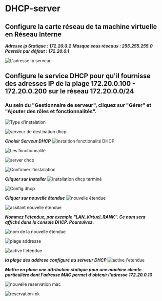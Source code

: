# DHCP-server

## Configure la carte réseau de ta machine virtuelle en Réseau Interne

***Adresse ip Statique : 172.20.0.2***
***Masque sous réseaux : 255.255.255.0***
***Pasrelle par défaut : 172.20.0.1***

![L'adresse ip serveur](https://github.com/KAOUTARBAH/DHCP-server/blob/main/images/adresse-server.png)

## Configure le service DHCP pour qu'il fournisse des adresses IP de la plage 172.20.0.100 - 172.20.0.200 sur le réseau 172.20.0.0/24

### Au sein du "Gestionnaire de serveur", cliquez sur "Gérer" et "Ajouter des rôles et fonctionnalités".

![Type d'instalation](https://github.com/KAOUTARBAH/DHCP-server/blob/main/images/type-insallation.png)

![serveur de destination dhcp](https://github.com/KAOUTARBAH/DHCP-server/blob/main/images/server-dest.png)


***Choisir Serveur DHCP***
![instaltion fonctionalité DHCP](https://github.com/KAOUTARBAH/DHCP-server/blob/main/images/server-dhcp.png)

![Les fonctionnalité](https://github.com/KAOUTARBAH/DHCP-server/blob/main/images/fonctionnalite.png)

![server dhcp](https://github.com/KAOUTARBAH/DHCP-server/blob/main/images/server-dhcp.png)

![Confirmer l'installation](https://github.com/KAOUTARBAH/DHCP-server/blob/main/images/confirmer-installation.png)

***Cliquer sur installer***
![Installation dhcp terminé](https://github.com/KAOUTARBAH/DHCP-server/blob/main/images/installation-temine.png)

![Config dhcp](https://github.com/KAOUTARBAH/DHCP-server/blob/main/images/config-dhcp.png)

***Cliquer sur nouvelle étendue***
![nouvelle étendue](https://github.com/KAOUTARBAH/DHCP-server/blob/main/images/nouvelle-etendue.png)

![assitant nouvelle étendue](https://github.com/KAOUTARBAH/DHCP-server/blob/main/images/assistant-nouvelle-etendue.png.png)

***Nommez l'étendue, par exemple "LAN_Virtuel_RANK". Ce nom sera affiché dans la console DHCP. Poursuivez.***

![nom de la nouvelle étendue](https://github.com/KAOUTARBAH/DHCP-server/blob/main/images/nom-etendue.png)

![plage addresse](https://github.com/KAOUTARBAH/DHCP-server/blob/main/images/plage-addresse.png)

![active l'etendue](https://github.com/KAOUTARBAH/DHCP-server/blob/main/images/active-etendue.png)

***la plage des addrese configuré au serveur DHCP***
![active l'etendue](https://github.com/KAOUTARBAH/DHCP-server/blob/main/images/config-palge-temine.png)

***Mettre en place une attribution statique pour une machine cliente particulière dont l'adresse MAC permet d'obtenir l'adresse 172.20.0.10***

![nouvelle reservation mac](https://github.com/KAOUTARBAH/DHCP-server/blob/main/images/new-reservation.png)

![reservation-ok](https://github.com/KAOUTARBAH/DHCP-server/blob/main/images/reservation-ok.png)
